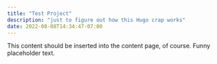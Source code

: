 ```yaml
---
title: "Test Project"
description: "just to figure out how this Hugo crap works"
date: 2022-08-08T14:34:47-07:00
---
```


This content should be inserted into the content page, of course.
Funny placeholder text.

